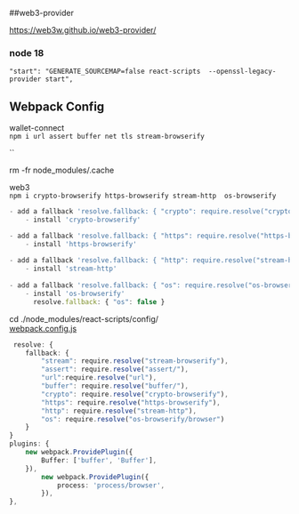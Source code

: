 ##web3-provider

https://web3w.github.io/web3-provider/

### node 18
`"start": "GENERATE_SOURCEMAP=false react-scripts  --openssl-legacy-provider start",`

## Webpack Config

wallet-connect  
`npm i url assert buffer net tls stream-browserify `

``
 

rm -fr node_modules/.cache

web3  
`npm i crypto-browserify https-browserify stream-http  os-browserify `
```ts
- add a fallback 'resolve.fallback: { "crypto": require.resolve("crypto-browserify") }'
    - install 'crypto-browserify'

- add a fallback 'resolve.fallback: { "https": require.resolve("https-browserify") }'
    - install 'https-browserify'
     
- add a fallback 'resolve.fallback: { "http": require.resolve("stream-http") }'
    - install 'stream-http'
    
- add a fallback 'resolve.fallback: { "os": require.resolve("os-browserify/browser") }'
    - install 'os-browserify'
      resolve.fallback: { "os": false }
```
 
cd ./node_modules/react-scripts/config/  
[webpack.config.js](node_modules/react-scripts/config/webpack.config.js)
```ts
 resolve: {
    fallback: {
        "stream": require.resolve("stream-browserify"),
        "assert": require.resolve("assert/"),
        "url":require.resolve("url"),
        "buffer": require.resolve("buffer/"),
        "crypto": require.resolve("crypto-browserify"),
        "https": require.resolve("https-browserify"),
        "http": require.resolve("stream-http"),
        "os": require.resolve("os-browserify/browser")
    }
} 
plugins: {
    new webpack.ProvidePlugin({
        Buffer: ['buffer', 'Buffer'],
    }),
        new webpack.ProvidePlugin({
            process: 'process/browser',
        }),
},
      
```

